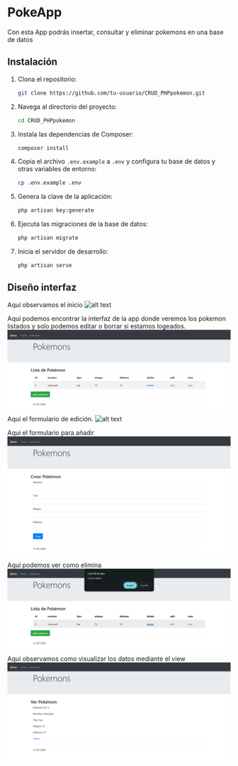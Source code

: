 # PokeApp

Con esta App podrás insertar, consultar y eliminar pokemons en una base de datos

## Instalación

1. Clona el repositorio:
    ```bash
    git clone https://github.com/tu-usuario/CRUD_PHPpokemon.git
    ```

2. Navega al directorio del proyecto:
    ```bash
    cd CRUD_PHPpokemon
    ```

3. Instala las dependencias de Composer:
    ```bash
    composer install
    ```

4. Copia el archivo `.env.example` a `.env` y configura tu base de datos y otras variables de entorno:
    ```bash
    cp .env.example .env
    ```

5. Genera la clave de la aplicación:
    ```bash
    php artisan key:generate
    ```

6. Ejecuta las migraciones de la base de datos:
    ```bash
    php artisan migrate
    ```

7. Inicia el servidor de desarrollo:
    ```bash
    php artisan serve
    ```

## Diseño interfaz
Aquí observamos el inicio
![alt text](inicio.png)

Aquí podemos encontrar la interfaz de la app donde veremos los pokemon listados y solo podemos editar o borrar si estamos logeados.
![alt text](ver.png)

Aquí el formulario de edición.
![alt text](edit.png)

Aquí el formulario para añadir
![alt text](add.png)

Aquí podemos ver como elimina
![alt text](delete.png)

Aquí observamos como visualizar los datos mediante el view
![alt text](view.png)


